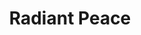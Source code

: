 ---
pid: PT119
title: Radiant Peace
location_transcription: Prominent Park
zipcode: '19355'
outside_phl: 'Malvern PA '
neighborhood: 
age: '52'
age_range: 50-59
instagram: 
image_file_name: PT_119.jpg
proposal_transcription: |-
  Peace sign that is of huge scale; play on/climbable; lights @ night
  use of shadow/sunlight & casting of shadows
  recycled materials
topic: Unity,Uplifting
topic_summary: 0, 0
type: Concrete,Sculpture Statue
keywords_other: peace
credit: Mary Hunot
image_labels: 
twitter: 
facebook: 
permalink: "/monuments/pt119/"
layout: item-page
---
